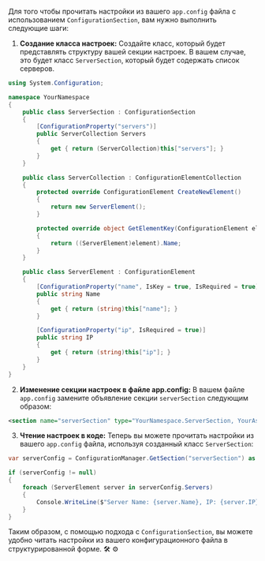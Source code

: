 Для того чтобы прочитать настройки из вашего `app.config` файла с использованием `ConfigurationSection`, вам нужно выполнить следующие шаги:

1. **Создание класса настроек:**
   Создайте класс, который будет представлять структуру вашей секции настроек. В вашем случае, это будет класс `ServerSection`, который будет содержать список серверов.

```csharp
using System.Configuration;

namespace YourNamespace
{
    public class ServerSection : ConfigurationSection
    {
        [ConfigurationProperty("servers")]
        public ServerCollection Servers
        {
            get { return (ServerCollection)this["servers"]; }
        }
    }

    public class ServerCollection : ConfigurationElementCollection
    {
        protected override ConfigurationElement CreateNewElement()
        {
            return new ServerElement();
        }

        protected override object GetElementKey(ConfigurationElement element)
        {
            return ((ServerElement)element).Name;
        }
    }

    public class ServerElement : ConfigurationElement
    {
        [ConfigurationProperty("name", IsKey = true, IsRequired = true)]
        public string Name
        {
            get { return (string)this["name"]; }
        }

        [ConfigurationProperty("ip", IsRequired = true)]
        public string IP
        {
            get { return (string)this["ip"]; }
        }
    }
}
```

2. **Изменение секции настроек в файле app.config:**
   В вашем файле `app.config` замените объявление секции `serverSection` следующим образом:

```xml
<section name="serverSection" type="YourNamespace.ServerSection, YourAssemblyName" />
```

3. **Чтение настроек в коде:**
   Теперь вы можете прочитать настройки из вашего `app.config` файла, используя созданный класс `ServerSection`:

```csharp
var serverConfig = ConfigurationManager.GetSection("serverSection") as ServerSection;

if (serverConfig != null)
{
    foreach (ServerElement server in serverConfig.Servers)
    {
        Console.WriteLine($"Server Name: {server.Name}, IP: {server.IP}");
    }
}
```

Таким образом, с помощью подхода с `ConfigurationSection`, вы можете удобно читать настройки из вашего конфигурационного файла в структурированной форме. 🛠️ ⚙️
